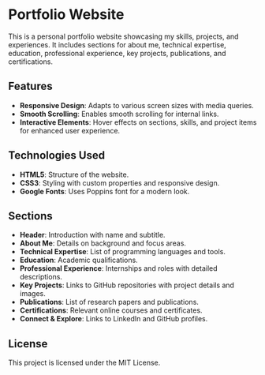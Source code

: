 # Portfolio Website

This is a personal portfolio website showcasing my skills, projects, and experiences. It includes sections for about me, technical expertise, education, professional experience, key projects, publications, and certifications.

## Features

- **Responsive Design**: Adapts to various screen sizes with media queries.
- **Smooth Scrolling**: Enables smooth scrolling for internal links.
- **Interactive Elements**: Hover effects on sections, skills, and project items for enhanced user experience.

## Technologies Used

- **HTML5**: Structure of the website.
- **CSS3**: Styling with custom properties and responsive design.
- **Google Fonts**: Uses Poppins font for a modern look.

## Sections

- **Header**: Introduction with name and subtitle.
- **About Me**: Details on background and focus areas.
- **Technical Expertise**: List of programming languages and tools.
- **Education**: Academic qualifications.
- **Professional Experience**: Internships and roles with detailed descriptions.
- **Key Projects**: Links to GitHub repositories with project details and images.
- **Publications**: List of research papers and publications.
- **Certifications**: Relevant online courses and certificates.
- **Connect & Explore**: Links to LinkedIn and GitHub profiles.

## License

This project is licensed under the MIT License.


